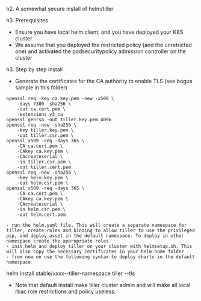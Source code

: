 h2. A somewhat secure install of helm/tiller

h3. Prerequisites
- Ensure you have local helm client, and you have deployed your K8S cluster
- We assume that you deployed the restricted policy (and the unretricted one) and activated the podsecuritypolicy admission controller on the cluster

h3. Step by step install
- Generate the certificates for the CA authority to enable TLS (see bogus sample in this folder)
```
openssl req -key ca.key.pem -new -x509 \
    -days 7300 -sha256 \
    -out ca.cert.pem \
    -extensions v3_ca
openssl genrsa -out tiller.key.pem 4096
openssl req -new -sha256 \
    -key tiller.key.pem \
    -out tiller.csr.pem \
openssl x509 -req -days 365 \
    -CA ca.cert.pem \
    -CAkey ca.key.pem \
    -CAcreateserial \
    -in tiller.csr.pem \
    -out tiller.cert.pem
openssl req -new -sha256 \
    -key helm.key.pem \
    -out helm.csr.pem \
openssl x509 -req -days 365 \
    -CA ca.cert.pem \
    -CAkey ca.key.pem \
    -CAcreateserial \
    -in helm.csr.pem \
    -out helm.cert.pem

- run the helm.yaml file. This will create a separate namespace for tiller, create roles and binding to allow tiller to use the privileged psp, and deploy asset in the default namespace. To deploy in other namespace create the appropriate roles
- init helm and deploy tiller on your cluster with helmsetup.sh. This will also copy the necessary certificates in your helm home folder
- from now on use the following syntax to deploy charts in the default namespace

```
helm install stable/xxxx--tiller-namespace tiller --tls  

- Note that default install make tiller cluster admin and will make all local rbac role restrictions and policy useless. 